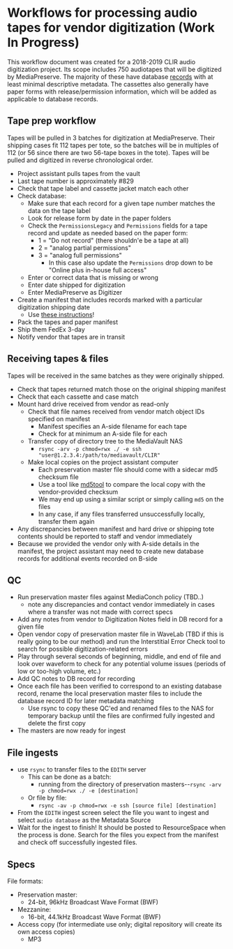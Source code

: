 # Workflows for processing audio tapes for vendor digitization (Work In Progress)

This workflow document was created for a 2018-2019 CLIR audio digitization project. Its scope includes 750 audiotapes that will be digitized by MediaPreserve. The majority of these have database [records](https://github.com/BAM-PFA/audio-database-merge) with at least minimal descriptive metadata. The cassettes also generally have paper forms with release/permission information, which will be added as applicable to database records.

## Tape prep workflow

Tapes will be pulled in 3 batches for digitization at MediaPreserve. Their  shipping cases fit 112 tapes per tote, so the batches will be in multiples of 112 (or 56 since there are two 56-tape boxes in the tote). Tapes will be pulled and digitized in reverse chronological order.

* Project assistant pulls tapes from the vault
* Last tape number is approximately #829
* Check that tape label and cassette jacket match each other
* Check database:
  * Make sure that each record for a given tape number matches the data on the tape label
  * Look for release form by date in the paper folders
  * Check the `PermissionsLegacy` and `Permissions` fields for a tape record and update as needed based on the paper form:
    * 1 = "Do not record" (there shouldn'e be a tape at all)
    * 2 = "analog partial permissions"
    * 3 = "analog full permissions"
	  * In this case also update the `Permissions` drop down to be "Online plus in-house full access"
  * Enter or correct data that is missing or wrong
  * Enter date shipped for digitization
  * Enter MediaPreserve as Digitizer
* Create a manifest that includes records marked with a particular digitization shipping date
  * Use [these instructions](openrefine-shipping-manifest-instructions.pdf)!
* Pack the tapes and paper manifest
* Ship them FedEx 3-day
* Notify vendor that tapes are in transit


## Receiving tapes & files
Tapes will be received in the same batches as they were originally shipped. 

* Check that tapes returned match those on the original shipping manifest
* Check that each cassette and case match 
* Mount hard drive received from vendor as read-only
  * Check that file names received from vendor match object IDs specified on manifest
    * Manifest specifies an A-side filename for each tape
    * Check for at minimum an A-side file for each
  * Transfer copy of directory tree to the MediaVault NAS
    * `rsync -arv -p chmod=rwx ./ -e ssh "user@1.2.3.4:/path/to/mediavault/CLIR"`
  * Make local copies on the project assistant computer
    * Each preservation master file should come with a sidecar md5 checksum file
    * Use a tool like [md5tool](https://github.com/cavpp/md5tool/blob/master/md5tool.py) to compare the local copy with the vendor-provided checksum
    * We may end up using a similar script or simply calling `md5` on the files
    * In any case, if any files transferred unsuccessfully locally, transfer them again
* Any discrepancies between manifest and hard drive or shipping tote contents should be reported to staff and vendor immediately
* Because we provided the vendor only with A-side details in the manifest, the project assistant may need to create new database records for additional events recorded on B-side

## QC
* Run preservation master files against MediaConch policy (TBD..)
  * note any discrepancies and contact vendor immediately in cases where a transfer was not made with correct specs
* Add any notes from vendor to Digitization Notes field in DB record for a given file
* Open vendor copy of preservation master file in WaveLab (TBD if this is really going to be our method) and run the Interstitial Error Check tool to search for possible digitization-related errors
* Play through several seconds of beginning, middle, and end of file and look over waveform to check for any potential volume issues (periods of low or too-high volume, etc.)
* Add QC notes to DB record for recording
* Once each file has been verified to correspond to an existing database record, rename the local preservation master files to include the database record ID for later metadata matching
  * Use rsync to copy these QC'ed and renamed files to the NAS for temporary backup until the files are confirmed fully ingested and delete the first copy
* The masters are now ready for ingest


## File ingests
* use `rsync` to transfer files to the `EDITH` server
  * This can be done as a batch:
    * running from the directory of preservation masters--`rsync -arv -p chmod=rwx ./ -e [destination]`
  * Or file by file:
    * `rsync -av -p chmod=rwx -e ssh [source file] [destination]`
* From the `EDITH` ingest screen select the file you want to ingest and select `audio database` as the Metadata Source
* Wait for the ingest to finish! It should be posted to ResourceSpace when the process is done. Search for the files you expect from the manifest and check off successfully ingested files.


## Specs
File formats:
* Preservation master:
  * 24-bit, 96kHz Broadcast Wave Format (BWF)
* Mezzanine:
  * 16-bit, 44.1kHz Broadcast Wave Format (BWF)
* Access copy (for intermediate use only; digital repository will create its own access copies)
  * MP3